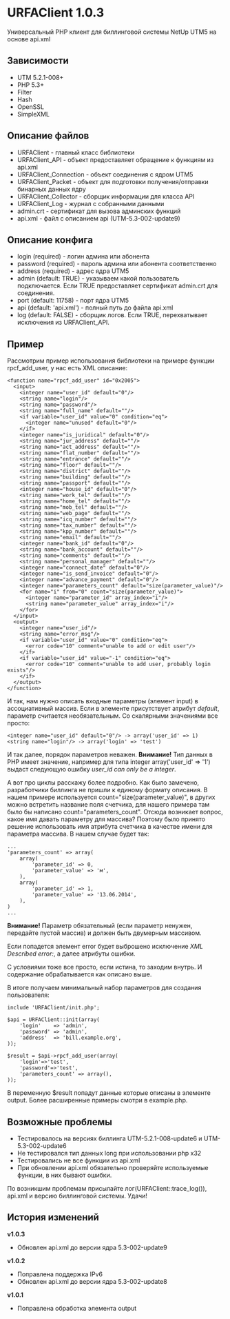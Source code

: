 URFAClient 1.0.3
==========

Универсальный PHP клиент для биллинговой системы NetUp UTM5 на основе api.xml

## Зависимости
- UTM 5.2.1-008+
- PHP 5.3+
- Filter
- Hash
- OpenSSL
- SimpleXML

## Описание файлов
- URFAClient - главный класс библиотеки
- URFAClient_API - объект предоставляет обращение к функциям из api.xml
- URFAClient_Connection - объект соединения с ядром UTM5
- URFAClient_Packet - объект для подготовки получения/отправки бинарных данных ядру
- URFAClient_Collector - сборщик информации для класса API
- URFAClient_Log - журнал с собранными данными
- admin.crt - сертификат для вызова админских функций
- api.xml - файл с описанием api (UTM-5.3-002-update9)

## Описание конфига
- login (required) - логин админа или абонента
- password (required) - пароль админа или абонента соответственно
- address (required) - адрес ядра UTM5
- admin (default: TRUE) - указываем какой пользователь подключается. Если TRUE предоставляет сертификат admin.crt для соединения.
- port (default: 11758) - порт ядра UTM5
- api (default: 'api.xml') - полный путь до файла api.xml
- log (default: FALSE) - сборщик логов. Если TRUE, перехватывает исключения из URFAClient_API.

## Пример
Рассмотрим пример использования библиотеки на примере функции rpcf_add_user, у нас есть XML описание:
```
<function name="rpcf_add_user" id="0x2005">
  <input>
    <integer name="user_id" default="0"/>
    <string name="login"/>
    <string name="password"/>
    <string name="full_name" default=""/>
    <if variable="user_id" value="0" condition="eq">
      <integer name="unused" default="0"/>
    </if>
    <integer name="is_juridical" default="0"/>
    <string name="jur_address" default=""/>
    <string name="act_address" default=""/>
    <string name="flat_number" default=""/>
    <string name="entrance" default=""/>
    <string name="floor" default=""/>
    <string name="district" default=""/>
    <string name="building" default=""/>
    <string name="passport" default=""/>
    <integer name="house_id" default="0"/>
    <string name="work_tel" default=""/>
    <string name="home_tel" default=""/>
    <string name="mob_tel" default=""/>
    <string name="web_page" default=""/>
    <string name="icq_number" default=""/>
    <string name="tax_number" default=""/>
    <string name="kpp_number" default=""/>
    <string name="email" default=""/>
    <integer name="bank_id" default="0"/>
    <string name="bank_account" default=""/>
    <string name="comments" default=""/>
    <string name="personal_manager" default=""/>
    <integer name="connect_date" default="0"/>
    <integer name="is_send_invoice" default="0"/>
    <integer name="advance_payment" default="0"/>
    <integer name="parameters_count" default="size(parameter_value)"/>
    <for name="i" from="0" count="size(parameter_value)">
      <integer name="parameter_id" array_index="i"/>
      <string name="parameter_value" array_index="i"/>
    </for>
  </input>
  <output>
    <integer name="user_id"/>
    <string name="error_msg"/>
    <if variable="user_id" value="0" condition="eq">
      <error code="10" comment="unable to add or edit user"/>
    </if>
    <if variable="user_id" value="-1" condition="eq">
      <error code="10" comment="unable to add user, probably login exists"/>
    </if>
  </output>
</function>
```
И так, нам нужно описать входные параметры (элемент input) в ассоциативный массив.
Если в элементе присутствует атрибут _default_, параметр считается необязательным.
Со скалярными значениями все просто:
```
<integer name="user_id" default="0"/> -> array('user_id' => 1)
<string name="login"/> -> array('login' => 'test')
```
И так далее, порядок параметров неважен. **Внимание!** Тип данных в PHP имеет значение, например для типа integer array('user\_id' => '1') выдаст следующую ошибку _user\_id can only be a integer_.

А вот про циклы расскажу более подробно. Как было замечено, разработчики биллинга не пришли к единому формату описания.
В нашем примере используется count="size(parameter_value)", в других можно встретить название поля счетчика,
для нашего примера там было бы написано count="parameters_count". Отсюда возникает вопрос, какое имя давать параметру для массива?
Поэтому было принято решение использовать имя атрибута счетчика в качестве имени для параметра массива. В нашем случае будет так:
```
...
'parameters_count' => array(
    array(
        'parameter_id' => 0,
        'parameter_value' => 'м',
    ),
    array(
        'parameter_id' => 1,
        'parameter_value' => '13.06.2014',
    ),
)
...
```
**Внимание!** Параметр обязательный (если параметр ненужен, передайте пустой массив) и должен быть двумерным массивом.

Если попадется элемент error будет выброшено исключение _XML Described error:_, а далее атрибуты ошибки.

C условиями тоже все просто, если истина, то заходим внутрь. И содержание обрабатывается как описано выше.

В итоге получаем минимальный набор параметров для создания пользователя:
```
include 'URFAClient/init.php';

$api = URFAClient::init(array(
    'login'    => 'admin',
    'password' => 'admin',
    'address'  => 'bill.example.org',
));

$result = $api->rpcf_add_user(array(
    'login'=>'test',
    'password'=>'test',
    'parameters_count' => array(),
));
```
В переменную $result попадут данные которые описаны в элементе output. Более расширенные примеры смотри в example.php.

## Возможные проблемы
- Тестировалось на версиях биллинга UTM-5.2.1-008-update6 и UTM-5.3-002-update6
- Не тестировался тип данных long при использовании php x32
- Тестировались не все функции из api.xml
- При обновлении api.xml обязательно проверяйте используемые функции, в них бывают ошибки.

По возникшим проблемам присылайте лог(URFAClient::trace_log()), api.xml и версию биллинговой системы. Удачи!

## История изменений

**v1.0.3**
- Обновлен api.xml до версии ядра 5.3-002-update9

**v1.0.2**
- Поправлена поддержка IPv6
- Обновлен api.xml до версии ядра 5.3-002-update8

**v1.0.1**
- Поправлена обработка элемента output
